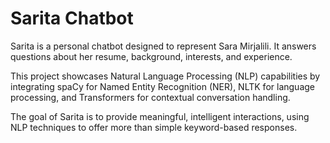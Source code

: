 # Sarita Chatbot

Sarita is a personal chatbot designed to represent Sara Mirjalili. It answers questions about her resume, background, interests, and experience.

This project showcases Natural Language Processing (NLP) capabilities by integrating spaCy for Named Entity Recognition (NER), NLTK for language processing, and Transformers for contextual conversation handling.

The goal of Sarita is to provide meaningful, intelligent interactions, using NLP techniques to offer more than simple keyword-based responses.

